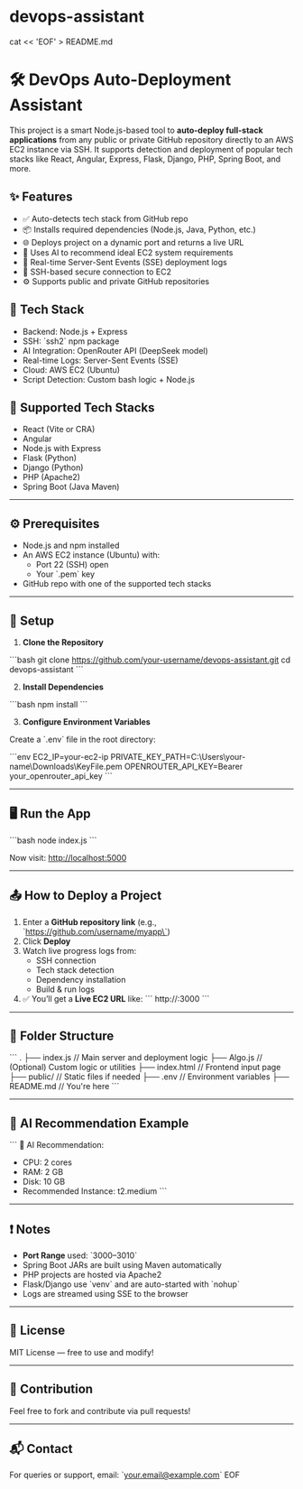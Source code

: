 # devops-assistant
cat << 'EOF' > README.md
# 🛠️ DevOps Auto-Deployment Assistant

This project is a smart Node.js-based tool to **auto-deploy full-stack applications** from any public or private GitHub repository directly to an AWS EC2 instance via SSH. It supports detection and deployment of popular tech stacks like React, Angular, Express, Flask, Django, PHP, Spring Boot, and more.

## ✨ Features

- ✅ Auto-detects tech stack from GitHub repo
- 📦 Installs required dependencies (Node.js, Java, Python, etc.)
- 🌐 Deploys project on a dynamic port and returns a live URL
- 🧠 Uses AI to recommend ideal EC2 system requirements
- 📡 Real-time Server-Sent Events (SSE) deployment logs
- 🔐 SSH-based secure connection to EC2
- ⚙️ Supports public and private GitHub repositories

## 🧰 Tech Stack

- Backend: Node.js + Express
- SSH: \`ssh2\` npm package
- AI Integration: OpenRouter API (DeepSeek model)
- Real-time Logs: Server-Sent Events (SSE)
- Cloud: AWS EC2 (Ubuntu)
- Script Detection: Custom bash logic + Node.js

## 🚀 Supported Tech Stacks

- React (Vite or CRA)
- Angular
- Node.js with Express
- Flask (Python)
- Django (Python)
- PHP (Apache2)
- Spring Boot (Java Maven)

---

## ⚙️ Prerequisites

- Node.js and npm installed
- An AWS EC2 instance (Ubuntu) with:
  - Port 22 (SSH) open
  - Your \`.pem\` key
- GitHub repo with one of the supported tech stacks

---

## 🔧 Setup

1. **Clone the Repository**

\`\`\`bash
git clone https://github.com/your-username/devops-assistant.git
cd devops-assistant
\`\`\`

2. **Install Dependencies**

\`\`\`bash
npm install
\`\`\`

3. **Configure Environment Variables**

Create a \`.env\` file in the root directory:

\`\`\`env
EC2_IP=your-ec2-ip
PRIVATE_KEY_PATH=C:\\Users\\your-name\\Downloads\\KeyFile.pem
OPENROUTER_API_KEY=Bearer your_openrouter_api_key
\`\`\`

---

## 🖥️ Run the App

\`\`\`bash
node index.js
\`\`\`

Now visit: [http://localhost:5000](http://localhost:5000)

---

## 📤 How to Deploy a Project

1. Enter a **GitHub repository link** (e.g., \`https://github.com/username/myapp\`)
2. Click **Deploy**
3. Watch live progress logs from:
   - SSH connection
   - Tech stack detection
   - Dependency installation
   - Build & run logs
4. ✅ You’ll get a **Live EC2 URL** like:
   \`\`\`
   http://<your-ec2-ip>:3000
   \`\`\`

---

## 📄 Folder Structure

\`\`\`
.
├── index.js             // Main server and deployment logic
├── Algo.js              // (Optional) Custom logic or utilities
├── index.html           // Frontend input page
├── public/              // Static files if needed
├── .env                 // Environment variables
├── README.md            // You're here
\`\`\`

---

## 🧠 AI Recommendation Example

\`\`\`
🤖 AI Recommendation:
- CPU: 2 cores
- RAM: 2 GB
- Disk: 10 GB
- Recommended Instance: t2.medium
\`\`\`

---

## ❗ Notes

- **Port Range** used: \`3000–3010\`
- Spring Boot JARs are built using Maven automatically
- PHP projects are hosted via Apache2
- Flask/Django use \`venv\` and are auto-started with \`nohup\`
- Logs are streamed using SSE to the browser

---

## 📜 License

MIT License — free to use and modify!

---

## 🤝 Contribution

Feel free to fork and contribute via pull requests!

---

## 📬 Contact

For queries or support, email: \`your.email@example.com\`
EOF
